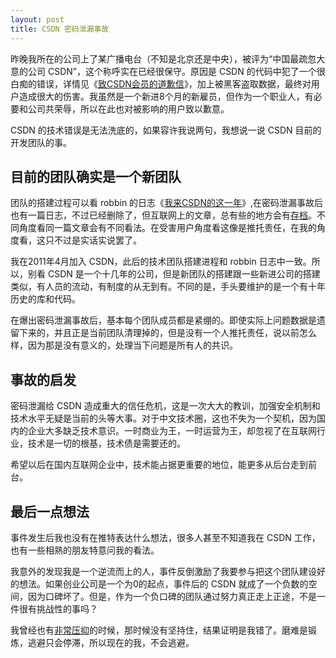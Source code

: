 ```yaml
---
layout: post
title: CSDN 密码泄漏事故
---
```


昨晚我所在的公司上了某广播电台（不知是北京还是中央），被评为“中国最疏忽大意的公司 CSDN”，这个称呼实在已经很保守。原因是 CSDN 的代码中犯了一个很白痴的错误，详情见《[致CSDN会员的道歉信][1]》，加上被黑客盗取数据，最终对用户造成很大的伤害。我虽然是一个新进8个月的新雇员，但作为一个职业人，有必要和公司共荣辱，所以在此也对被影响的用户致以歉意。

CSDN 的技术错误是无法洗底的，如果容许我说两句，我想说一说 CSDN 目前的开发团队的事。

## 目前的团队确实是一个新团队

团队的搭建过程可以看 robbin 的日志《[我来CSDN的这一年][2]》,在密码泄漏事故后也有一篇日志，不过已经删除了，但互联网上的文章，总有些的地方会有[存档][3]。不同角度看同一篇文章会有不同看法。在受害用户角度看这像是推托责任，在我的角度看，这只不过是实话实说罢了。

我在2011年4月加入 CSDN，此后的技术团队搭建进程和 robbin 日志中一致。所以，别看 CSDN 是一个十几年的公司，但是新团队的搭建跟一些新进公司的搭建类似，有人员的流动，有制度的从无到有。不同的是，手头要维护的是一个有十年历史的库和代码。

在爆出密码泄漏事故后，基本每个团队成员都是紧绷的。即使实际上问题数据是遗留下来的，并且正是当前团队清理掉的，但是没有一个人推托责任，说以前怎么样，因为那是没有意义的，处理当下问题是所有人的共识。

## 事故的启发

密码泄漏给 CSDN 造成重大的信任危机，这是一次大大的教训，加强安全机制和技术水平无疑是当前的头等大事。对于中文技术圈，这也不失为一个契机，因为国内的企业大多缺乏技术意识。一时商业为王，一时运营为王，却忽视了在互联网行业，技术是一切的根基，技术债是需要还的。

希望以后在国内互联网企业中，技术能占据更重要的地位，能更多从后台走到前台。

## 最后一点想法

事件发生后我也没有在推特表达什么想法，很多人甚至不知道我在 CSDN 工作，也有一些相熟的朋友特意问我的看法。

我意外的发现我是一个逆流而上的人，事件反倒激励了我要参与把这个团队建设好的想法。如果创业公司是一个为0的起点，事件后的 CSDN 就成了一个负数的空间，因为口碑坏了。但是，作为一个负口碑的团队通过努力真正走上正途，不是一件很有挑战性的事吗？

我曾经也有[非常压抑][4]的时候，那时候没有坚持住，结果证明是我错了。磨难是锻炼，逃避只会停滞，所以现在的我，不会逃避。


[1]: http://news.csdn.net/a/20111221/309505.html
[2]: http://robbin.iteye.com/blog/1136859
[3]: http://www.36kr.com/p/70800.html
[4]: http://chloerei.com/2010/07/18/now-funshow/
